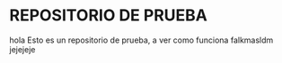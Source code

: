 # REPOSITORIO DE PRUEBA
hola
Esto es un repositorio de prueba, a ver como funciona
falkmasldm
jejejeje
